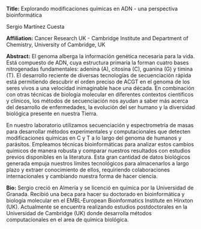 **Title:** Explorando modificaciones químicas en ADN - una perspectiva bioinformática

Sergio Martínez Cuesta

**Affiliation:** Cancer Research UK - Cambridge Institute and Department of Chemistry, University of Cambridge, UK

**Abstract:** El genoma alberga la información genética necesaria para la vida. Está compuesto de ADN, cuya estructura primaria la forman cuatro bases nitrogenadas fundamentales: adenina (A), citosina (C), guanina (G) y timina (T). El desarrollo reciente de diversas tecnologías de secuenciación rápida está permitiendo descubrir el orden preciso de ACGT en el genoma de los seres vivos a una velocidad inimaginable hace una década. En combinación con otras técnicas de biología molecular en diferentes contextos científicos y clínicos, los métodos de secuenciación nos ayudan a saber más acerca del desarrollo de enfermedades, la evolución del ser humano y la diversidad biológica presente en nuestra Tierra.

En nuestro laboratorio utilizamos secuenciación y espectrometría de masas para desarrollar métodos experimentales y computacionales que detecten modificaciones químicas en C y T a lo largo del genoma de humanos y parásitos. Empleamos técnicas bioinformáticas para analizar estos cambios químicos de manera robusta y comparar nuestros resultados con estudios previos disponibles en la literatura. Esta gran cantidad de datos biológicos generada empuja nuestros límites tecnológicos para almacenarlos a largo plazo y extraer conocimiento de ellos, requiriendo colaboraciones internacionales y cambiando nuestra forma de hacer ciencia.

**Bio:** Sergio creció en Almería y se licenció en química por la Universidad de Granada. Recibió una beca para hacer su doctorado en bioinformática y biología molecular en el EMBL-European Bioinformatics Institute en Hinxton (UK). Actualmente se encuentra realizando estudios postdoctorales en la Universidad de Cambridge (UK) donde desarrolla métodos computacionales en el area de química biológica.
